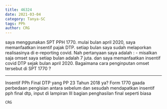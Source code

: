 ```yaml
---
title: 46324
date: 2021-03-04
category: Tanya-SC
tags: PPh
author: CRG
---
```


saya menggunakan SPT PPH 1770. mulai bulan april 2020, saya memanfaatkan insentif pajak DTP. setiap bulan saya sudah melaporkan realisasinya di e-reporting covid. Nah pertanyaan saya adalah : - misalkan saja omset saya setiap bulan adalah 7 juta. dan saya memanfaatkan insentif covid DTP sejak bulan april 2020. Bagaimana cara penginputan omset tersebut di SPT 1770 ?

---

Insentif PPh Final DTP yang PP 23 Tahun 2018 ya? Form 1770 gaada perbedaan pengisian antara sebelum dan sesudah mendapatkan insentif pph final dtp, input di lampiran III bagian penghasilan final seperti biasa

`CRG`

